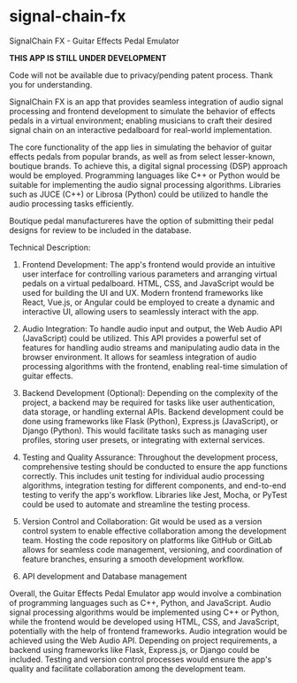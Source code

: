 # signal-chain-fx
SignalChain FX - Guitar Effects Pedal Emulator 

**THIS APP IS STILL UNDER DEVELOPMENT**

Code will not be available due to privacy/pending patent process. Thank you for understanding.

SignalChain FX is an app that provides seamless integration of audio signal processing and frontend development to simulate the behavior of effects pedals in a virtual environment; enabling musicians to craft their desired signal chain on an interactive pedalboard for real-world implementation.

The core functionality of the app lies in simulating the behavior of guitar effects pedals from popular brands, as well as from select lesser-known, boutique brands. To achieve this, a digital signal processing (DSP) approach would be employed. Programming languages like C++ or Python would be suitable for implementing the audio signal processing algorithms. Libraries such as JUCE (C++) or Librosa (Python) could be utilized to handle the audio processing tasks efficiently.

Boutique pedal manufactureres have the option of submitting their pedal designs for review to be included in the database.

Technical Description:

1. Frontend Development:
The app's frontend would provide an intuitive user interface for controlling various parameters and arranging virtual pedals on a virtual pedalboard. HTML, CSS, and JavaScript would be used for building the UI and UX. Modern frontend frameworks like React, Vue.js, or Angular could be employed to create a dynamic and interactive UI, allowing users to seamlessly interact with the app.

2. Audio Integration: 
To handle audio input and output, the Web Audio API (JavaScript) could be utilized. This API provides a powerful set of features for handling audio streams and manipulating audio data in the browser environment. It allows for seamless integration of audio processing algorithms with the frontend, enabling real-time simulation of guitar effects.

3. Backend Development (Optional): 
Depending on the complexity of the project, a backend may be required for tasks like user authentication, data storage, or handling external APIs. Backend development could be done using frameworks like Flask (Python), Express.js (JavaScript), or Django (Python). This would facilitate tasks such as managing user profiles, storing user presets, or integrating with external services.

4. Testing and Quality Assurance:
Throughout the development process, comprehensive testing should be conducted to ensure the app functions correctly. This includes unit testing for individual audio processing algorithms, integration testing for different components, and end-to-end testing to verify the app's workflow. Libraries like Jest, Mocha, or PyTest could be used to automate and streamline the testing process.

5. Version Control and Collaboration:
Git would be used as a version control system to enable effective collaboration among the development team. Hosting the code repository on platforms like GitHub or GitLab allows for seamless code management, versioning, and coordination of feature branches, ensuring a smooth development workflow.

6. API development and Database management

Overall, the Guitar Effects Pedal Emulator app would involve a combination of programming languages such as C++, Python, and JavaScript. Audio signal processing algorithms would be implemented using C++ or Python, while the frontend would be developed using HTML, CSS, and JavaScript, potentially with the help of frontend frameworks. Audio integration would be achieved using the Web Audio API. Depending on project requirements, a backend using frameworks like Flask, Express.js, or Django could be included. Testing and version control processes would ensure the app's quality and facilitate collaboration among the development team.
